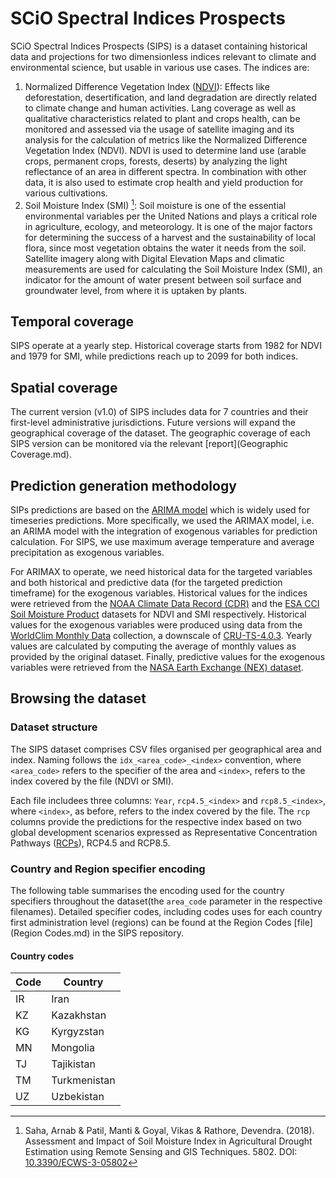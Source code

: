 # SCiO Spectral Indices Prospects

SCiO Spectral Indices Prospects (SIPS) is a dataset containing historical data and projections for two dimensionless indices relevant to climate and environmental science, but usable in various use cases. The indices are:

1. Normalized Difference Vegetation Index ([NDVI](https://en.wikipedia.org/wiki/Normalized_difference_vegetation_index)): Effects like deforestation, desertification, and land degradation are directly related to climate change and human activities. Lang coverage as well as qualitative characteristics related to plant and crops health, can be monitored and assessed via the usage of satellite imaging and its analysis for the calculation of metrics like the Normalized Difference Vegetation Index (NDVI). NDVI is used to determine land use (arable crops, permanent crops, forests, deserts) by analyzing the light reflectance of an area in different spectra. In combination with other data, it is also used to estimate crop health and yield production for various cultivations.
2. Soil Moisture Index (SMI) [^1]: Soil moisture is one of the essential environmental variables per the United Nations and plays a critical role in agriculture, ecology, and meteorology. It is one of the major factors for determining the success of a harvest and the sustainability of local flora, since most vegetation obtains the water it needs from the soil. Satellite imagery along with Digital Elevation Maps and climatic measurements are used for calculating the Soil Moisture Index (SMI), an indicator for the amount of water present between soil surface and groundwater level, from where it is uptaken by plants.

## Temporal coverage

SIPS operate at a yearly step. Historical coverage starts from 1982 for NDVI and 1979 for SMI, while predictions reach up to 2099 for both indices.

## Spatial coverage

The current version (v1.0) of SIPS includes data for 7 countries and their first-level administrative jurisdictions. Future versions will expand the geographical coverage of the dataset. The geographic coverage of each SIPS version can be monitored via the relevant [report](Geographic Coverage.md).

## Prediction generation methodology

SIPs predictions are based on the [ARIMA model](https://en.wikipedia.org/wiki/Autoregressive_integrated_moving_average) which is widely used for timeseries predictions. More specifically, we used the ARIMAX model, i.e. an ARIMA model with the integration of exogenous variables for prediction calculation. For SIPS, we use maximum average temperature and average precipitation as exogenous variables.

For ARIMAX to operate, we need historical data for the targeted variables and both historical and predictive data (for the targeted prediction timeframe) for the exogenous variables. Historical values for the indices were retrieved from the [NOAA Climate Data Record (CDR)](https://data.nodc.noaa.gov/cgi-bin/iso?id=gov.noaa.ncdc:C00813) and the [ESA CCI Soil Moisture Product](https://www.esa-soilmoisture-cci.org/node/238) datasets for NDVI and SMI respectively. Historical values for the exogenous variables were produced using data from the [WorldClim Monthly Data](https://www.worldclim.org/data/monthlywth.html) collection, a downscale of [CRU-TS-4.0.3](https://crudata.uea.ac.uk/cru/data/hrg/cru_ts_4.03/). Yearly values are calculated by computing the average of monthly values as provided by the original dataset. Finally, predictive values for the exogenous variables were retrieved from the [NASA Earth Exchange (NEX) dataset](https://www.nasa.gov/nex).

## Browsing the dataset

### Dataset structure

The SIPS dataset comprises CSV files organised per geographical area and index. Naming follows the `idx_<area_code>_<index>` convention, where `<area_code>` refers to the specifier of the area and `<index>`, refers to the index covered by the file (NDVI or SMI).

Each file includees three columns: `Year`, `rcp4.5_<index>` and `rcp8.5_<index>`, where `<index>`, as before, refers to the index covered by the file. The `rcp` columns provide the predictions for the respective index based on two global development scenarios expressed as Representative Concentration Pathways ([RCPs](https://sedac.ciesin.columbia.edu/ddc/ar5_scenario_process/RCPs.html)), RCP4.5 and RCP8.5.

### Country and Region specifier encoding

The following table summarises the encoding used for the country specifiers throughout the dataset(the `area_code` parameter in the respective filenames). Detailed specifier codes, including codes uses for each country first administration level (regions) can be found at the Region Codes [file](Region Codes.md) in the SIPS repository.

#### Country codes

| Code | Country      |
| ---- | ------------ |
| IR   | Iran         |
| KZ   | Kazakhstan   |
| KG   | Kyrgyzstan   |
| MN   | Mongolia     |
| TJ   | Tajikistan   |
| TM   | Turkmenistan |
| UZ   | Uzbekistan   |

[^1 ]: Saha, Arnab & Patil, Manti & Goyal, Vikas & Rathore, Devendra. (2018). Assessment and Impact of Soil Moisture Index in Agricultural Drought Estimation using Remote Sensing and GIS Techniques. 5802. DOI: [10.3390/ECWS-3-05802](http://dx.doi.org/10.3390/ECWS-3-05802)
